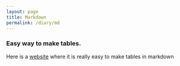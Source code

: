 ```yaml
---
layout: page
title: Markdown
permalink: /diary/md
---
```


### Easy way to make tables.
Here is a [website](https://www.tablesgenerator.com/markdown_tables) where it is really easy to make tables in markdown